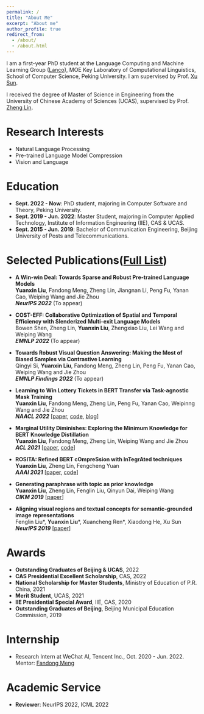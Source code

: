 ```yaml
---
permalink: /
title: "About Me"
excerpt: "About me"
author_profile: true
redirect_from: 
  - /about/
  - /about.html
---
```

I am a first-year PhD student at the Language Computing and Machine Learning Group ([Lanco](https://lancopku.github.io/)), MOE Key Laboratory of Computational Linguistics, School of Computer Science, Peking University. I am supervised by Prof. [Xu Sun](https://xusun.org/). 

I received the degree of Master of Science in Engineering from the University of Chinese Academy of Sciences (UCAS), supervised by Prof. [Zheng Lin](https://teacher.ucas.ac.cn/~0023257).

Research Interests
======
* Natural Language Processing
* Pre-trained Language Model Compression
* Vision and Language

Education
======
* **Sept. 2022 - Now**: PhD student, majoring in Computer Software and Theory, Peking University.
* **Sept. 2019 - Jun. 2022**: Master Student, majoring in Computer Applied Technology, Institute of Information Engineering (IIE), CAS & UCAS.
* **Sept. 2015 - Jun. 2019**: Bachelor of Communication Engineering, Beijing University of Posts and Telecommunications.

Selected Publications([Full List](https://scholar.google.com/citations?user=pLOm4rYAAAAJ&hl=en))
======
* **A Win-win Deal: Towards Sparse and Robust Pre-trained Language Models**   
**Yuanxin Liu**, Fandong Meng, Zheng Lin, Jiangnan Li, Peng Fu, Yanan Cao, Weiping Wang and Jie Zhou   
***NeurIPS 2022*** (To appear)

* **COST-EFF: Collaborative Optimization of Spatial and Temporal Efficiency with Slenderized Multi-exit Language Models**   
Bowen Shen, Zheng Lin, **Yuanxin Liu**, Zhengxiao Liu, Lei Wang and Weiping Wang   
***EMNLP 2022*** (To appear)

* **Towards Robust Visual Question Answering: Making the Most of Biased Samples via Contrastive Learning**   
Qingyi Si, **Yuanxin Liu**, Fandong Meng, Zheng Lin, Peng Fu, Yanan Cao, Weiping Wang and Jie Zhou   
***EMNLP Findings 2022*** (To appear)   

* **Learning to Win Lottery Tickets in BERT Transfer via Task-agnostic Mask Training**   
**Yuanxin Liu**, Fandong Meng, Zheng Lin, Peng Fu, Yanan Cao, Weipinng Wang and Jie Zhou   
***NAACL 2022*** [[paper](https://aclanthology.org/2022.naacl-main.428/), [code](https://github.com/llyx97/TAMT), [blog](https://mp.weixin.qq.com/s/Wd_IWHqJnaonilyVI3pPGA)]

* **Marginal Utility Diminishes: Exploring the Minimum Knowledge for BERT Knowledge Distillation**   
**Yuanxin Liu**, Fandong Meng, Zheng Lin, Weiping Wang and Jie Zhou   
***ACL 2021*** [[paper](https://aclanthology.org/2021.acl-long.228/), [code](https://github.com/llyx97/Marginal-Utility-Diminishes)]

* **ROSITA: Refined BERT cOmpreSsion with InTegrAted techniques**   
**Yuanxin Liu**, Zheng Lin, Fengcheng Yuan   
***AAAI 2021*** [[paper](https://arxiv.org/abs/2103.11367), [code](https://github.com/llyx97/Rosita)]

* **Generating paraphrase with topic as prior knowledge**   
**Yuanxin Liu**, Zheng Lin, Fenglin Liu, Qinyun Dai, Weiping Wang   
***CIKM 2019*** [[paper](https://dl.acm.org/doi/10.1145/3357384.3358102)]

* **Aligning visual regions and textual concepts for semantic-grounded image representations**   
Fenglin Liu\*, **Yuanxin Liu**\*, Xuancheng Ren\*, Xiaodong He, Xu Sun   
***NeurIPS 2019*** [[paper](https://papers.nips.cc/paper/2019/hash/9fe77ac7060e716f2d42631d156825c0-Abstract.html)]

Awards
======
* **Outstanding Graduates of Beijing & UCAS**, 2022
* **CAS Presidential Excellent Scholarship**, CAS, 2022
* **National Scholarship for Master Students**, Ministry of Education of P.R. China, 2021
* **Merit Student**, UCAS, 2021
* **IIE Presidential Special Award**, IIE, CAS, 2020
* **Outstanding Graduates of Beijing**, Beijing Municipal Education Commission, 2019

Internship
======
* Research Intern at WeChat AI, Tencent Inc., Oct. 2020 - Jun. 2022. Mentor: [Fandong Meng](https://fandongmeng.github.io/)

Academic Service
======
* **Reviewer**: NeurIPS 2022, ICML 2022
